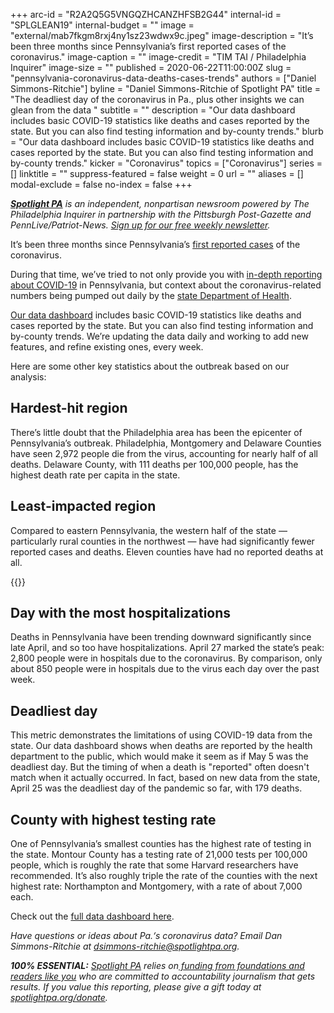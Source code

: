 +++
arc-id = "R2A2Q5G5VNGQZHCANZHFSB2G44"
internal-id = "SPLGLEAN19"
internal-budget = ""
image = "external/mab7fkgm8rxj4ny1sz23wdwx9c.jpeg"
image-description = "It’s been three months since Pennsylvania’s first reported cases of the coronavirus."
image-caption = ""
image-credit = "TIM TAI / Philadelphia Inquirer"
image-size = ""
published = 2020-06-22T11:00:00Z
slug = "pennsylvania-coronavirus-data-deaths-cases-trends"
authors = ["Daniel Simmons-Ritchie"]
byline = "Daniel Simmons-Ritchie of Spotlight PA"
title = "The deadliest day of the coronavirus in Pa., plus other insights we can glean from the data  "
subtitle = ""
description = "Our data dashboard includes basic COVID-19 statistics like deaths and cases reported by the state. But you can also find testing information and by-county trends."
blurb = "Our data dashboard includes basic COVID-19 statistics like deaths and cases reported by the state. But you can also find testing information and by-county trends."
kicker = "Coronavirus"
topics = ["Coronavirus"]
series = []
linktitle = ""
suppress-featured = false
weight = 0
url = ""
aliases = []
modal-exclude = false
no-index = false
+++

<a href="https://www.spotlightpa.org/"><i><b>Spotlight PA</b></i></a><i> is an independent, nonpartisan newsroom powered by The Philadelphia Inquirer in partnership with the Pittsburgh Post-Gazette and PennLive/Patriot-News. </i><a href="https://www.spotlightpa.org/newsletters"><i>Sign up for our free weekly newsletter</i></a><i>.</i>

It’s been three months since Pennsylvania’s <a href="https://www.spotlightpa.org/news/2020/03/pennsylvania-first-coronavirus-cases-tests-confirmed-delaware-wayne-county/">first reported cases</a> of the coronavirus.

During that time, we’ve tried to not only provide you with <a href="https://www.spotlightpa.org/topics/coronavirus/">in-depth reporting about COVID-19</a> in Pennsylvania, but context about the coronavirus-related numbers being pumped out daily by the <a href="https://web.archive.org/20200319051230/https://www.health.pa.gov/topics/disease/coronavirus/Pages/Cases.aspx">state Department of Health</a>.

<a href="https://www.spotlightpa.org/news/2020/03/pa-coronavirus-updates-cases-map-live-tracker/">Our data dashboard</a> includes basic COVID-19 statistics like deaths and cases reported by the state. But you can also find testing information and by-county trends. We’re updating the data daily and working to add new features, and refine existing ones, every week.

<script src="https://www.spotlightpa.org/embed.js" async></script><div data-spl-embed-version="1" data-spl-src="https://www.spotlightpa.org/embeds/donate/"></div>

Here are some other key statistics about the outbreak based on our analysis:

## Hardest-hit region

There’s little doubt that the Philadelphia area has been the epicenter of Pennsylvania’s outbreak. Philadelphia, Montgomery and Delaware Counties have seen 2,972 people die from the virus, accounting for nearly half of all deaths. Delaware County, with 111 deaths per 100,000 people, has the highest death rate per capita in the state.

## Least-impacted region

Compared to eastern Pennsylvania, the western half of the state — particularly rural counties in the northwest — have had significantly fewer reported cases and deaths. Eleven counties have had no reported deaths at all.

{{<picture src="external/s23sb4x697d40zd8rwmxgfdm5m.jpeg" description="Screenshot of Spotlight PA COVID-19 data dashboard." caption="Screenshot of Spotlight PA COVID-19 data dashboard." credit="Daniel Simmons-Ritchie">}}

## Day with the most hospitalizations

Deaths in Pennsylvania have been trending downward significantly since late April, and so too have hospitalizations. April 27 marked the state’s peak: 2,800 people were in hospitals due to the coronavirus. By comparison, only about 850 people were in hospitals due to the virus each day over the past week.

## Deadliest day

This metric demonstrates the limitations of using COVID-19 data from the state. Our data dashboard shows when deaths are reported by the health department to the public, which would make it seem as if May 5 was the deadliest day. But the timing of when a death is "reported" often doesn't match when it actually occurred. In fact, based on new data from the state, April 25 was the deadliest day of the pandemic so far, with 179 deaths.

<!-- START responsive iframe -->
<div id="spotlight-covid-deaths-chart"></div>
<script src="https://pym.nprapps.org/pym.v1.min.js"></script>
<script>new pym.Parent("spotlight-covid-deaths-chart", "https://interactives.data.spotlightpa.org/2020/covid-deaths-compare-reported-vs-occurred/", {});</script>
<!-- END responsive iframe -->

## County with highest testing rate

One of Pennsylvania’s smallest counties has the highest rate of testing in the state. Montour County has a testing rate of 21,000 tests per 100,000 people, which is roughly the rate that some Harvard researchers have recommended. It’s also roughly triple the rate of the counties with the next highest rate: Northampton and Montgomery, with a rate of about 7,000 each.

Check out the <a href="https://www.spotlightpa.org/news/2020/03/pa-coronavirus-updates-cases-map-live-tracker/">full data dashboard here</a>.

<i>Have questions or ideas about Pa.‘s coronavirus data? Email Dan Simmons-Ritchie at </i><a href="mailto:dsimmons-ritchie@spotlightpa.org"><i>dsimmons-ritchie@spotlightpa.org</i></a><i>.</i>

<i><b>100% ESSENTIAL:</b></i> <a href="https://www.spotlightpa.org/"><i>Spotlight PA</i></a><i> relies on</i><a href="https://www.spotlightpa.org/support"><i> funding from foundations and readers like you</i></a><i> who are committed to accountability journalism that gets results. If you value this reporting, please give a gift today at </i><a href="https://www.spotlightpa.org/donate"><i>spotlightpa.org/donate</i></a><i>.</i>
